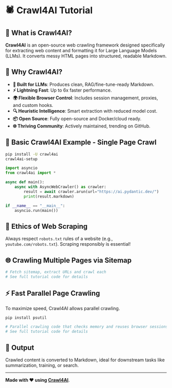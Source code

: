 # 🕷️ Crawl4AI Tutorial

## 📌 What is Crawl4AI?
**Crawl4AI** is an open-source web crawling framework designed specifically for extracting web content and formatting it for Large Language Models (LLMs). It converts messy HTML pages into structured, readable Markdown.

## 🚀 Why Crawl4AI?
- **🧠 Built for LLMs**: Produces clean, RAG/fine-tune-ready Markdown.
- **⚡ Lightning Fast**: Up to 6x faster performance.
- **🌍 Flexible Browser Control**: Includes session management, proxies, and custom hooks.
- **🔍 Heuristic Intelligence**: Smart extraction with reduced model cost.
- **📦 Open Source**: Fully open-source and Docker/cloud ready.
- **🌐 Thriving Community**: Actively maintained, trending on GitHub.

## 🧪 Basic Crawl4AI Example - Single Page Crawl

```bash
pip install -U crawl4ai
crawl4ai-setup
```

```python
import asyncio
from crawl4ai import *

async def main():
    async with AsyncWebCrawler() as crawler:
        result = await crawler.arun(url="https://ai.pydantic.dev/")
        print(result.markdown)

if __name__ == "__main__":
    asyncio.run(main())
```

## 🤝 Ethics of Web Scraping
Always respect `robots.txt` rules of a website (e.g., `youtube.com/robots.txt`). Scraping responsibly is essential!

## 🌐 Crawling Multiple Pages via Sitemap

```python
# Fetch sitemap, extract URLs and crawl each
# See full tutorial code for details
```

## ⚡ Fast Parallel Page Crawling

To maximize speed, Crawl4AI allows parallel crawling.

```bash
pip install psutil
```

```python
# Parallel crawling code that checks memory and reuses browser sessions
# See full tutorial code for details
```

## 📁 Output
Crawled content is converted to Markdown, ideal for downstream tasks like summarization, training, or search.

---

**Made with ❤️ using [Crawl4AI](https://github.com/crawl4ai/crawl4ai)**.
